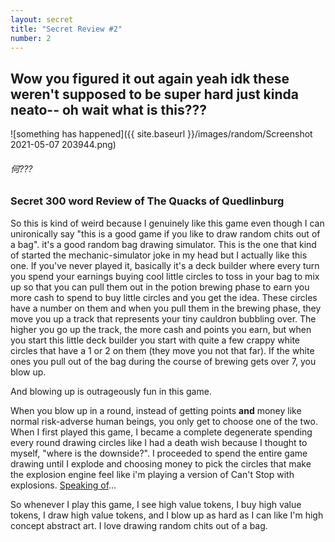 ```yaml
---
layout: secret
title: "Secret Review #2"
number: 2
---
```


## Wow you figured it out again yeah idk these weren't supposed to be super hard just kinda neato-- oh wait what is this???

![something has happened]({{ site.baseurl }}/images/random/Screenshot 2021-05-07 203944.png)

###### *何???*

### Secret 300 word Review of The Quacks of Quedlinburg


So this is kind of weird because I genuinely like this game even though I can unironically say "this is a good game if you like to draw random chits out of a bag". it's a good random bag drawing simulator. This is the one that kind of started the mechanic-simulator joke in my head but I actually like this one. If you've never played it, basically it's a deck builder where every turn you spend your earnings buying cool little circles to toss in your bag to mix up so that you can pull them out in the potion brewing phase to earn you more cash to spend to buy little circles and you get the idea. These circles have a number on them and when you pull them in the brewing phase, they move you up a track that represents your tiny cauldron bubbling over. The higher you go up the track, the more cash and points you earn, but when you start this little deck builder you start with quite a few crappy white circles that have a 1 or 2 on them (they move you not that far). If the white ones you pull out of the bag during the course of brewing gets over 7, you blow up. 

And blowing up is outrageously fun in this game.

When you blow up in a round, instead of getting points **and** money like normal risk-adverse human beings, you only get to choose one of the two.
When I first played this game, I became a complete degenerate spending every round drawing circles like I had a death wish because I thought to myself, "where is the downside?". I proceeded to spend the entire game drawing until I explode and choosing money to pick the circles that make the explosion engine feel like i'm playing a version of Can't Stop with explosions. [Speaking of](/blog/wingspan)...

So whenever I play this game, I see high value tokens, I buy high value tokens, I draw high value tokens, and I blow up as hard as I can like I'm high concept abstract art. I love drawing random chits out of a bag.